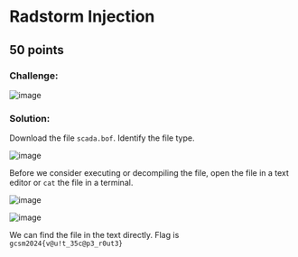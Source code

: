 # Radstorm Injection
## 50 points

### Challenge:
![image](https://github.com/user-attachments/assets/3eb4b5c8-83fb-4c99-a4ec-a8f1da41c3df)

### Solution:
Download the file `scada.bof`. Identify the file type.

![image](https://github.com/user-attachments/assets/b2887e78-cd4c-4362-9c3e-70cbeece9879)

Before we consider executing or decompiling the file, open the file in a text editor or `cat` the file in a terminal.

![image](https://github.com/user-attachments/assets/5c28c6a1-e08a-4d07-bd03-3be799bc5518)

![image](https://github.com/user-attachments/assets/56e64e5d-6076-4071-8b4c-86f444b10d1a)

We can find the file in the text directly. Flag is `gcsm2024{v@u!t_35c@p3_r0ut3}`
